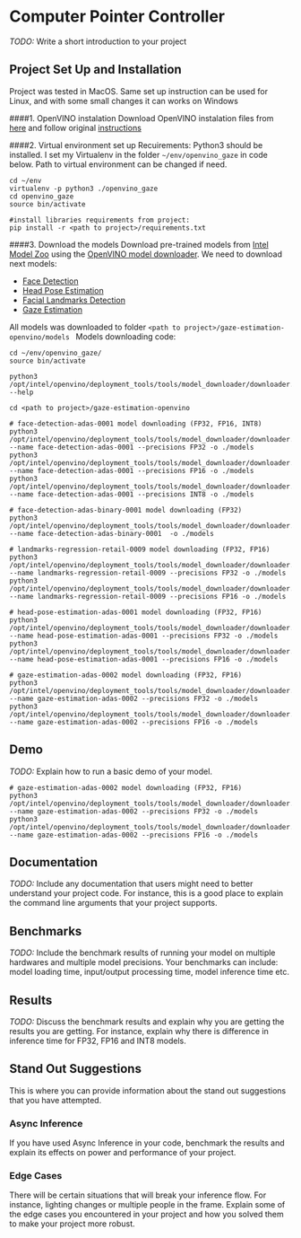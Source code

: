 # Computer Pointer Controller

*TODO:* Write a short introduction to your project

## Project Set Up and Installation
Project was tested in MacOS. Same set up instruction can be used for Linux, and with some small changes it can works on Windows

####1. OpenVINO instalation
Download OpenVINO instalation files from [here](https://docs.openvinotoolkit.org/latest/index.html) and follow original [instructions](https://docs.openvinotoolkit.org/latest/openvino_docs_install_guides_installing_openvino_macos.html)

####2. Virtual environment set up
Recuirements: Python3 should be installed. I set my Virtualenv in the folder ```~/env/openvino_gaze``` in code below. Path to virtual environment can be changed if need.

```
cd ~/env
virtualenv -p python3 ./openvino_gaze
cd openvino_gaze
source bin/activate

#install libraries requirements from project:
pip install -r <path to project>/requirements.txt
```
####3. Download the models
Download pre-trained models from [Intel Model Zoo](https://docs.openvinotoolkit.org/latest/omz_models_intel_index.html) using the [OpenVINO model downloader](https://docs.openvinotoolkit.org/latest/omz_tools_downloader_README.html). We need to download next models:

* [Face Detection](https://docs.openvinotoolkit.org/latest/omz_models_intel_face_detection_adas_binary_0001_description_face_detection_adas_binary_0001.html)
* [Head Pose Estimation](https://docs.openvinotoolkit.org/latest/omz_models_intel_head_pose_estimation_adas_0001_description_head_pose_estimation_adas_0001.html)
* [Facial Landmarks Detection](https://docs.openvinotoolkit.org/latest/omz_models_intel_landmarks_regression_retail_0009_description_landmarks_regression_retail_0009.html)
* [Gaze Estimation](https://docs.openvinotoolkit.org/latest/omz_models_intel_gaze_estimation_adas_0002_description_gaze_estimation_adas_0002.html)

All models was downloaded to folder ```<path to project>/gaze-estimation-openvino/models ``` Models downloading code:

```
cd ~/env/openvino_gaze/
source bin/activate

python3 /opt/intel/openvino/deployment_tools/tools/model_downloader/downloader.py --help

cd <path to project>/gaze-estimation-openvino

# face-detection-adas-0001 model downloading (FP32, FP16, INT8)
python3 /opt/intel/openvino/deployment_tools/tools/model_downloader/downloader.py --name face-detection-adas-0001 --precisions FP32 -o ./models
python3 /opt/intel/openvino/deployment_tools/tools/model_downloader/downloader.py --name face-detection-adas-0001 --precisions FP16 -o ./models
python3 /opt/intel/openvino/deployment_tools/tools/model_downloader/downloader.py --name face-detection-adas-0001 --precisions INT8 -o ./models

# face-detection-adas-binary-0001 model downloading (FP32)
python3 /opt/intel/openvino/deployment_tools/tools/model_downloader/downloader.py --name face-detection-adas-binary-0001  -o ./models

# landmarks-regression-retail-0009 model downloading (FP32, FP16)
python3 /opt/intel/openvino/deployment_tools/tools/model_downloader/downloader.py --name landmarks-regression-retail-0009 --precisions FP32 -o ./models
python3 /opt/intel/openvino/deployment_tools/tools/model_downloader/downloader.py --name landmarks-regression-retail-0009 --precisions FP16 -o ./models

# head-pose-estimation-adas-0001 model downloading (FP32, FP16)
python3 /opt/intel/openvino/deployment_tools/tools/model_downloader/downloader.py --name head-pose-estimation-adas-0001 --precisions FP32 -o ./models
python3 /opt/intel/openvino/deployment_tools/tools/model_downloader/downloader.py --name head-pose-estimation-adas-0001 --precisions FP16 -o ./models

# gaze-estimation-adas-0002 model downloading (FP32, FP16)
python3 /opt/intel/openvino/deployment_tools/tools/model_downloader/downloader.py --name gaze-estimation-adas-0002 --precisions FP32 -o ./models
python3 /opt/intel/openvino/deployment_tools/tools/model_downloader/downloader.py --name gaze-estimation-adas-0002 --precisions FP16 -o ./models

```

## Demo
*TODO:* Explain how to run a basic demo of your model.

```
# gaze-estimation-adas-0002 model downloading (FP32, FP16)
python3 /opt/intel/openvino/deployment_tools/tools/model_downloader/downloader.py --name gaze-estimation-adas-0002 --precisions FP32 -o ./models
python3 /opt/intel/openvino/deployment_tools/tools/model_downloader/downloader.py --name gaze-estimation-adas-0002 --precisions FP16 -o ./models

```

## Documentation
*TODO:* Include any documentation that users might need to better understand your project code. For instance, this is a good place to explain the command line arguments that your project supports.

## Benchmarks
*TODO:* Include the benchmark results of running your model on multiple hardwares and multiple model precisions. Your benchmarks can include: model loading time, input/output processing time, model inference time etc.

## Results
*TODO:* Discuss the benchmark results and explain why you are getting the results you are getting. For instance, explain why there is difference in inference time for FP32, FP16 and INT8 models.

## Stand Out Suggestions
This is where you can provide information about the stand out suggestions that you have attempted.

### Async Inference
If you have used Async Inference in your code, benchmark the results and explain its effects on power and performance of your project.

### Edge Cases
There will be certain situations that will break your inference flow. For instance, lighting changes or multiple people in the frame. Explain some of the edge cases you encountered in your project and how you solved them to make your project more robust.

